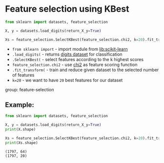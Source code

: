 # Feature selection using KBest

```python
from sklearn import datasets, feature_selection

X, y = datasets.load_digits(return_X_y=True)

Xs = feature_selection.SelectKBest(feature_selection.chi2, k=20).fit_transform(X, y)
```

- `from sklearn import` - import module from [lib:scikit-learn](https://onelinerhub.com/python-scikit-learn/how-to-install-scikit-learn-using-pip)
- `.load_digits(` - returns [digits dataset](https://scikit-learn.org/stable/modules/generated/sklearn.datasets.load_digits.html) for classification
- `.SelectKBest(` - select features according to the k highest scores
- `feature_selection.chi2` - use [chi2](https://scikit-learn.org/stable/modules/generated/sklearn.feature_selection.chi2.html) as feature scoring function
- `.fit_transform(` - train and reduce given dataset to the selected number of features
- `k=20` - we want to have `20` best features for our dataset

group: feature-selection

## Example: 
```python
from sklearn import datasets, feature_selection

X, y = datasets.load_digits(return_X_y=True)
print(X.shape)

Xs = feature_selection.SelectKBest(feature_selection.chi2, k=20).fit_transform(X, y)
print(Xs.shape)
```
```
(1797, 64)
(1797, 20)

```

